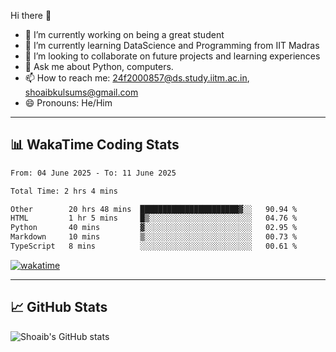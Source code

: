 Hi there 👋

<!--
**shoaib2000857/shoaib2000857** is a ✨ _special_ ✨ repository because its `README.md` (this file) appears on your GitHub profile.

Here are some ideas to get you started: -->

- 🔭 I’m currently working on being a great student  
- 🌱 I’m currently learning DataScience and Programming from IIT Madras  
- 👯 I’m looking to collaborate on future projects and learning experiences  
- 💬 Ask me about Python, computers.  
- 📫 How to reach me: 24f2000857@ds.study.iitm.ac.in, shoaibkulsums@gmail.com  
- 😄 Pronouns: He/Him  

---

## 📊 WakaTime Coding Stats

<!--START_SECTION:waka-->

```txt
From: 04 June 2025 - To: 11 June 2025

Total Time: 2 hrs 4 mins

Other        20 hrs 48 mins  ██████████████████████▓░░   90.94 %
HTML         1 hr 5 mins     █▒░░░░░░░░░░░░░░░░░░░░░░░   04.76 %
Python       40 mins         ▓░░░░░░░░░░░░░░░░░░░░░░░░   02.95 %
Markdown     10 mins         ▒░░░░░░░░░░░░░░░░░░░░░░░░   00.73 %
TypeScript   8 mins          ░░░░░░░░░░░░░░░░░░░░░░░░░   00.61 %
```

<!--END_SECTION:waka-->

[![wakatime](https://wakatime.com/badge/user/a85deef6-2e94-465d-998e-c54914c040a2.svg)](https://wakatime.com/@a85deef6-2e94-465d-998e-c54914c040a2)

---

## 📈 GitHub Stats

![Shoaib's GitHub stats](https://github-readme-stats.vercel.app/api?username=shoaib2000857&show_icons=true&theme=radical)
